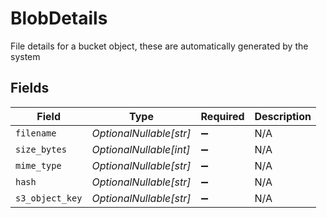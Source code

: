 # BlobDetails

File details for a bucket object, these are automatically generated by the system


## Fields

| Field                   | Type                    | Required                | Description             |
| ----------------------- | ----------------------- | ----------------------- | ----------------------- |
| `filename`              | *OptionalNullable[str]* | :heavy_minus_sign:      | N/A                     |
| `size_bytes`            | *OptionalNullable[int]* | :heavy_minus_sign:      | N/A                     |
| `mime_type`             | *OptionalNullable[str]* | :heavy_minus_sign:      | N/A                     |
| `hash`                  | *OptionalNullable[str]* | :heavy_minus_sign:      | N/A                     |
| `s3_object_key`         | *OptionalNullable[str]* | :heavy_minus_sign:      | N/A                     |